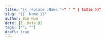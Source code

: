 ```yaml
---
title: "{{ replace .Name "-" " " | title }}"
slug: "{{ .Name }}"
author: Bin Hua
date: {{ .Date }}
tags: ["", ""]
draft: true
---
```



